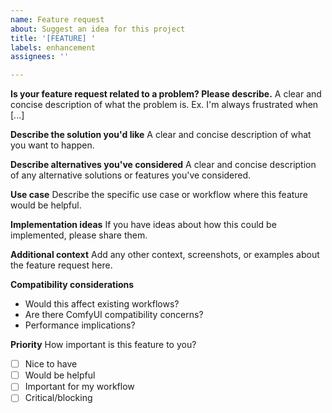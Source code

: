 ```yaml
---
name: Feature request
about: Suggest an idea for this project
title: '[FEATURE] '
labels: enhancement
assignees: ''

---
```


**Is your feature request related to a problem? Please describe.**
A clear and concise description of what the problem is. Ex. I'm always frustrated when [...]

**Describe the solution you'd like**
A clear and concise description of what you want to happen.

**Describe alternatives you've considered**
A clear and concise description of any alternative solutions or features you've considered.

**Use case**
Describe the specific use case or workflow where this feature would be helpful.

**Implementation ideas**
If you have ideas about how this could be implemented, please share them.

**Additional context**
Add any other context, screenshots, or examples about the feature request here.

**Compatibility considerations**
- Would this affect existing workflows?
- Are there ComfyUI compatibility concerns?
- Performance implications?

**Priority**
How important is this feature to you?
- [ ] Nice to have
- [ ] Would be helpful
- [ ] Important for my workflow
- [ ] Critical/blocking
